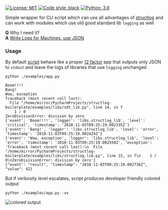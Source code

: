 <a href="https://github.com/IaroslavR/structlog-boilerplate/blob/master/LICENSE"><img alt="License: MIT" src="https://img.shields.io/badge/License-MIT-green.svg"></a> 
<a href="https://github.com/ambv/black"><img alt="Code style: black" src="https://img.shields.io/badge/code%20style-black-000000.svg"></a>
<a href="https://docs.python.org/3.6/"><img alt="Python: 3.6" src="https://upload.wikimedia.org/wikipedia/commons/3/34/Blue_Python_3.6_Shield_Badge.svg"></a>

Simple wrapper for CLI script which can use all advantages of [structlog](http://www.structlog.org/en/stable/index.html) and can work with modules which use old good standard lib `logging` as well

**Q** Why I need it?  
**A** [Write Logs for Machines, use JSON](https://web.archive.org/web/20170801134840/https://journal.paul.querna.org/articles/2011/12/26/log-for-machines-in-json/)

### Usage
By default [script](/examples/app.py) behave like a proper [12 factor](https://12factor.net/logs) app that outputs only JSON to `stdout` and leave the logs of libraries that use `logging` unchanged  

`python ./examples/app.py`

```
Boom!!!!
Bang!
Wow, exception
Traceback (most recent call last):
  File "/home/mirror/PycharmProjects/structlog-boilerplate/examples/libs/sdt_lib.py", line 14, in f
    1 / 0
ZeroDivisionError: division by zero
{'event': 'Boom!!!!', 'logger': 'libs.structlog_lib', 'level': 'critical', 'timestamp': '2018-11-03T09:25:19.002335Z'}
{'event': 'Bang!', 'logger': 'libs.structlog_lib', 'level': 'error', 'timestamp': '2018-11-03T09:25:19.002424Z'}
{'event': 'Wow, exception', 'logger': 'libs.structlog_lib', 'level': 'error', 'timestamp': '2018-11-03T09:25:19.002550Z', 'exception': 'Traceback (most recent call last):\n  File "/home/mirror/PycharmProjects/structlog-boilerplate/examples/libs/structlog_lib.py", line 15, in f\n    1 / 0\nZeroDivisionError: division by zero'}
{"event": "result", "timestamp": "2018-11-03T09:25:19.002736Z", "value": 42}
```


But if verbosity level escalates, script produces developer friendly colored output  

`python ./examples/app.py -vv`

![colored output](https://user-images.githubusercontent.com/9788811/47950630-a8f5f500-df4c-11e8-9375-b61a83844dd8.png)
